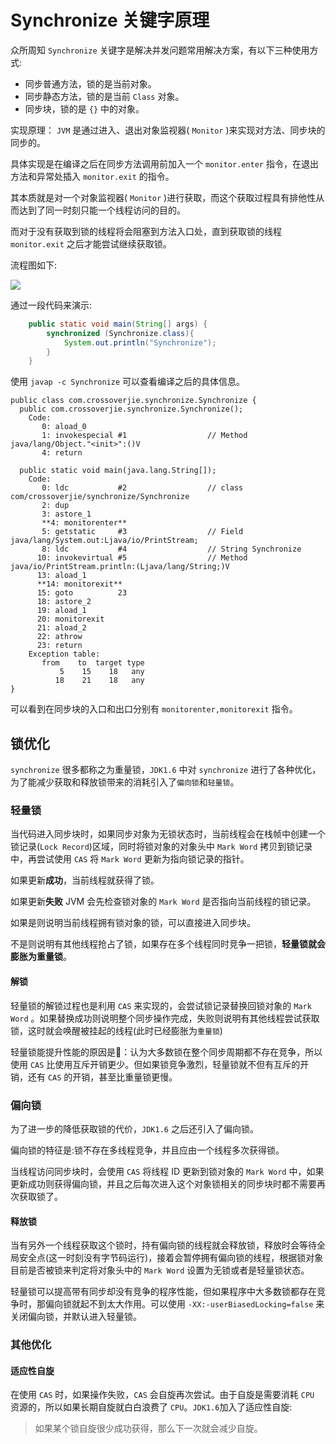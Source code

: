 # Synchronize 关键字原理

众所周知 `Synchronize` 关键字是解决并发问题常用解决方案，有以下三种使用方式:

- 同步普通方法，锁的是当前对象。
- 同步静态方法，锁的是当前 `Class` 对象。
- 同步块，锁的是 `{}` 中的对象。


实现原理：
`JVM` 是通过进入、退出对象监视器( `Monitor` )来实现对方法、同步块的同步的。

具体实现是在编译之后在同步方法调用前加入一个 `monitor.enter` 指令，在退出方法和异常处插入 `monitor.exit` 的指令。

其本质就是对一个对象监视器( `Monitor` )进行获取，而这个获取过程具有排他性从而达到了同一时刻只能一个线程访问的目的。

而对于没有获取到锁的线程将会阻塞到方法入口处，直到获取锁的线程 `monitor.exit` 之后才能尝试继续获取锁。

流程图如下:

![](https://ws2.sinaimg.cn/large/006tNc79ly1fn27fkl07jj31e80hyn0n.jpg)


通过一段代码来演示:

```java
    public static void main(String[] args) {
        synchronized (Synchronize.class){
            System.out.println("Synchronize");
        }
    }
```

使用 `javap -c Synchronize` 可以查看编译之后的具体信息。

```
public class com.crossoverjie.synchronize.Synchronize {
  public com.crossoverjie.synchronize.Synchronize();
    Code:
       0: aload_0
       1: invokespecial #1                  // Method java/lang/Object."<init>":()V
       4: return

  public static void main(java.lang.String[]);
    Code:
       0: ldc           #2                  // class com/crossoverjie/synchronize/Synchronize
       2: dup
       3: astore_1
       **4: monitorenter**
       5: getstatic     #3                  // Field java/lang/System.out:Ljava/io/PrintStream;
       8: ldc           #4                  // String Synchronize
      10: invokevirtual #5                  // Method java/io/PrintStream.println:(Ljava/lang/String;)V
      13: aload_1
      **14: monitorexit**
      15: goto          23
      18: astore_2
      19: aload_1
      20: monitorexit
      21: aload_2
      22: athrow
      23: return
    Exception table:
       from    to  target type
           5    15    18   any
          18    21    18   any
}
```

可以看到在同步块的入口和出口分别有 `monitorenter,monitorexit`
指令。


## 锁优化
`synchronize`  很多都称之为重量锁，`JDK1.6` 中对 `synchronize` 进行了各种优化，为了能减少获取和释放锁带来的消耗引入了`偏向锁`和`轻量锁`。


### 轻量锁
当代码进入同步块时，如果同步对象为无锁状态时，当前线程会在栈帧中创建一个锁记录(`Lock Record`)区域，同时将锁对象的对象头中 `Mark Word` 拷贝到锁记录中，再尝试使用 `CAS` 将 `Mark Word` 更新为指向锁记录的指针。

如果更新**成功**，当前线程就获得了锁。

如果更新**失败** JVM 会先检查锁对象的 `Mark Word` 是否指向当前线程的锁记录。

如果是则说明当前线程拥有锁对象的锁，可以直接进入同步块。

不是则说明有其他线程抢占了锁，如果存在多个线程同时竞争一把锁，**轻量锁就会膨胀为重量锁**。

#### 解锁
轻量锁的解锁过程也是利用 `CAS` 来实现的，会尝试锁记录替换回锁对象的 `Mark Word` 。如果替换成功则说明整个同步操作完成，失败则说明有其他线程尝试获取锁，这时就会唤醒被挂起的线程(此时已经膨胀为`重量锁`)

轻量锁能提升性能的原因是：认为大多数锁在整个同步周期都不存在竞争，所以使用 `CAS` 比使用互斥开销更少。但如果锁竞争激烈，轻量锁就不但有互斥的开销，还有 `CAS` 的开销，甚至比重量锁更慢。

### 偏向锁

为了进一步的降低获取锁的代价，`JDK1.6` 之后还引入了偏向锁。

偏向锁的特征是:锁不存在多线程竞争，并且应由一个线程多次获得锁。

当线程访问同步块时，会使用 `CAS` 将线程 ID 更新到锁对象的 `Mark Word` 中，如果更新成功则获得偏向锁，并且之后每次进入这个对象锁相关的同步块时都不需要再次获取锁了。

#### 释放锁
当有另外一个线程获取这个锁时，持有偏向锁的线程就会释放锁，释放时会等待全局安全点(这一时刻没有字节码运行)，接着会暂停拥有偏向锁的线程，根据锁对象目前是否被锁来判定将对象头中的 `Mark Word` 设置为无锁或者是轻量锁状态。

轻量锁可以提高带有同步却没有竞争的程序性能，但如果程序中大多数锁都存在竞争时，那偏向锁就起不到太大作用。可以使用 `-XX:-userBiasedLocking=false` 来关闭偏向锁，并默认进入轻量锁。


### 其他优化

#### 适应性自旋
在使用 `CAS` 时，如果操作失败，`CAS` 会自旋再次尝试。由于自旋是需要消耗 `CPU` 资源的，所以如果长期自旋就白白浪费了 `CPU`。`JDK1.6`加入了适应性自旋:

> 如果某个锁自旋很少成功获得，那么下一次就会减少自旋。

